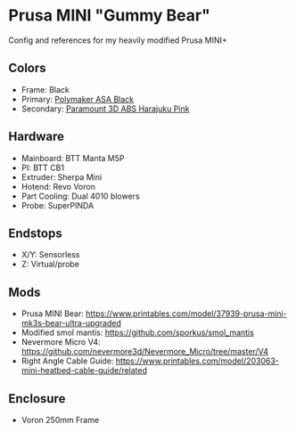 # Prusa MINI "Gummy Bear"
Config and references for my heavily modified Prusa MINI+

## Colors
  - Frame: Black
  - Primary: [Polymaker ASA Black](https://us.polymaker.com/products/polylite-asa)
  - Secondary: [Paramount 3D ABS Harajuku Pink](https://www.paramount-3d.com/product-page/abs-harajuku-pink-675c-1-75mm-1kg-filament-tmrl4010675a)
  
## Hardware
  - Mainboard: BTT Manta M5P
  - PI: BTT CB1
  - Extruder: Sherpa Mini
  - Hotend: Revo Voron
  - Part Cooling: Dual 4010 blowers
  - Probe: SuperPINDA

## Endstops
  - X/Y: Sensorless
  - Z: Virtual/probe

## Mods
  - Prusa MINI Bear: https://www.printables.com/model/37939-prusa-mini-mk3s-bear-ultra-upgraded
  - Modified smol mantis: https://github.com/sporkus/smol_mantis
  - Nevermore Micro V4: https://github.com/nevermore3d/Nevermore_Micro/tree/master/V4
  - Right Angle Cable Guide: https://www.printables.com/model/203063-mini-heatbed-cable-guide/related
 
## Enclosure
  - Voron 250mm Frame
